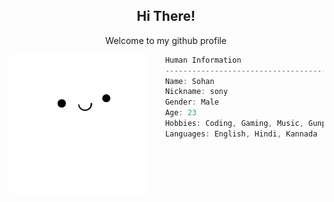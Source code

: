 <h2 align="center">Hi There!</h2>
<p align="center">Welcome to my github profile</p>

<img align="left" src="1.png" height="222px"/>

```csharp
    Human Information
    ------------------------------------------
    Name: Sohan
    Nickname: sony
    Gender: Male
    Age: 23
    Hobbies: Coding, Gaming, Music, Gunpla
    Languages: English, Hindi, Kannada
```

<br>
<!--
<p align="center">
    <img src="banner.jpg" width="100%"/>

</p>
-->

